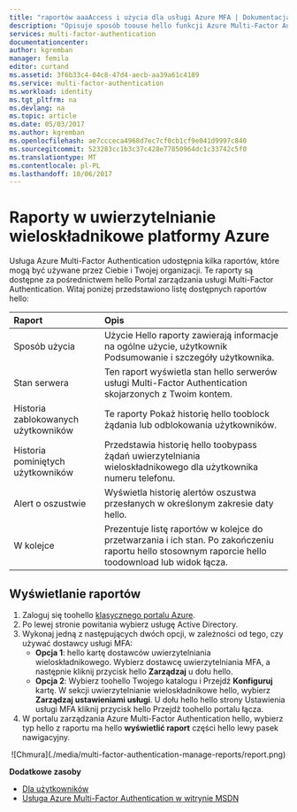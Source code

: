 ```yaml
---
title: "raportów aaaAccess i użycia dla usługi Azure MFA | Dokumentacja firmy Microsoft"
description: "Opisuje sposób toouse hello funkcji Azure Multi-Factor Authentication — raportów."
services: multi-factor-authentication
documentationcenter: 
author: kgremban
manager: femila
editor: curtand
ms.assetid: 3f6b33c4-04c8-47d4-aecb-aa39a61c4189
ms.service: multi-factor-authentication
ms.workload: identity
ms.tgt_pltfrm: na
ms.devlang: na
ms.topic: article
ms.date: 05/03/2017
ms.author: kgremban
ms.openlocfilehash: ae7ccceca4968d7ec7cf0cb1cf9e041d9997c840
ms.sourcegitcommit: 523283cc1b3c37c428e77850964dc1c33742c5f0
ms.translationtype: MT
ms.contentlocale: pl-PL
ms.lasthandoff: 10/06/2017
---
```

# <a name="reports-in-azure-multi-factor-authentication"></a>Raporty w uwierzytelnianie wieloskładnikowe platformy Azure
Usługa Azure Multi-Factor Authentication udostępnia kilka raportów, które mogą być używane przez Ciebie i Twojej organizacji. Te raporty są dostępne za pośrednictwem hello Portal zarządzania usługi Multi-Factor Authentication. Witaj poniżej przedstawiono listę dostępnych raportów hello:

| Raport | Opis |
|:--- |:--- |
| Sposób użycia |Użycie Hello raporty zawierają informacje na ogólne użycie, użytkownik Podsumowanie i szczegóły użytkownika. |
| Stan serwera |Ten raport wyświetla stan hello serwerów usługi Multi-Factor Authentication skojarzonych z Twoim kontem. |
| Historia zablokowanych użytkowników |Te raporty Pokaż historię hello tooblock żądania lub odblokowania użytkowników. |
| Historia pominiętych użytkowników |Przedstawia historię hello toobypass żądań uwierzytelniania wieloskładnikowego dla użytkownika numeru telefonu. |
| Alert o oszustwie |Wyświetla historię alertów oszustwa przesłanych w określonym zakresie daty hello. |
| W kolejce |Prezentuje listę raportów w kolejce do przetwarzania i ich stan. Po zakończeniu raportu hello stosownym raporcie hello toodownload lub widok łącza. |

## <a name="view-reports"></a>Wyświetlanie raportów
1. Zaloguj się toohello [klasycznego portalu Azure](https://manage.windowsazure.com).
2. Po lewej stronie powitania wybierz usługę Active Directory.
3. Wykonaj jedną z następujących dwóch opcji, w zależności od tego, czy używać dostawcy usługi MFA:
   * **Opcja 1**: hello kartę dostawców uwierzytelniania wieloskładnikowego. Wybierz dostawcę uwierzytelniania MFA, a następnie kliknij przycisk hello **Zarządzaj** u dołu hello.
   * **Opcja 2**: Wybierz toohello Twojego katalogu i Przejdź **Konfiguruj** kartę. W sekcji uwierzytelnianie wieloskładnikowe hello, wybierz **Zarządzaj ustawieniami usługi**. U dołu hello hello strony Ustawienia usługi MFA kliknij przycisk hello Przejdź toohello portalu łącza.
4. W portalu zarządzania Azure Multi-Factor Authentication hello, wybierz typ hello z raportu ma hello **wyświetlić raport** części hello lewy pasek nawigacyjny.

<center>![Chmura](./media/multi-factor-authentication-manage-reports/report.png)</center>


**Dodatkowe zasoby**

* [Dla użytkowników](end-user/multi-factor-authentication-end-user.md)
* [Usługa Azure Multi-Factor Authentication w witrynie MSDN](https://msdn.microsoft.com/library/azure/dn249471.aspx)
